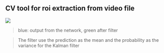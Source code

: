 ## CV tool for roi extraction from video file
<!-- ![](../readme_pics/cv_toolkit_4.gif) -->
<!-- ![](../readme_pics/cv_toolkit_5.gif) -->
![](../readme_pics/material_recognition_3.gif)
>blue: output from the network, green after filter

> The filter use the prediction as the mean and the probability as the variance 
for the Kalman filter

